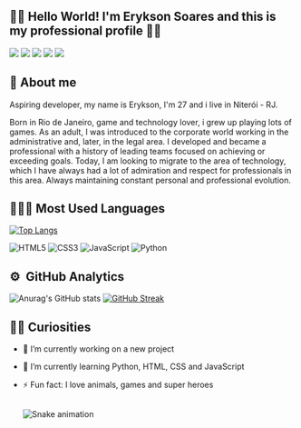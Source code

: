## 👋🏻 Hello World! I'm Erykson Soares and this is my professional profile 🧑‍💻

<a href="https://instagram.com/eryksonxavier" target="_blank"><img src="https://img.shields.io/badge/-Instagram-%23E4405F?style=for-the-badge&logo=instagram&logoColor=white" target="_blank"></a>
 	<a href="https://www.twitch.tv/eryksonxavier" target="_blank"><img src="https://img.shields.io/badge/Twitch-9146FF?style=for-the-badge&logo=twitch&logoColor=white" target="_blank"></a>
 <a href="https://discord.gg/j9tmynAG" target="_blank"><img src="https://img.shields.io/badge/Discord-7289DA?style=for-the-badge&logo=discord&logoColor=white" target="_blank"></a> 
  <a href = "mailto:erykson.soares@gmail.com"><img src="https://img.shields.io/badge/-Gmail-%23333?style=for-the-badge&logo=gmail&logoColor=white" target="_blank"></a>
 <a href="https://www.linkedin.com/in/erykson-soares/" target="_blank"><img src="https://img.shields.io/badge/-LinkedIn-%230077B5?style=for-the-badge&logo=linkedin&logoColor=white" target="_blank"></a>

## 📣 About me

Aspiring developer, my name is Erykson, I'm 27 and i live in Niterói - RJ.

Born in Rio de Janeiro, game and technology lover, i grew up playing lots of games. As an adult, I was introduced to the corporate world working in the administrative and, later, in the legal area. I developed and became a professional with a history of leading teams focused on achieving or exceeding goals. Today, I am looking to migrate to the area of ​​technology, which I have always had a lot of admiration and respect for professionals in this area. Always maintaining constant personal and professional evolution.

## 👩🏻‍💻 Most Used Languages

[![Top Langs](https://github-readme-stats-git-masterrstaa-rickstaa.vercel.app/api/top-langs/?username=eryksonxavier&layout=compact&theme=radical)](https://github.com/eryksonxavier/github-readme-stats)

![HTML5](https://img.shields.io/badge/HTML5-E34F26?style=for-the-badge&logo=html5&logoColor=white)
![CSS3](https://img.shields.io/badge/CSS3-1572B6?style=for-the-badge&logo=css3&logoColor=white)
![JavaScript](https://img.shields.io/badge/JavaScript-323330?style=for-the-badge&logo=javascript&logoColor=F7DF1E)
![Python](https://img.shields.io/badge/Python-00006F?style=for-the-badge&logo=python&logoColor=F7DF1E)

## :gear: &nbsp;GitHub Analytics
![Anurag's GitHub stats](https://github-readme-stats-git-masterrstaa-rickstaa.vercel.app/api?username=eryksonxavier&show_icons=true&theme=radical)
[![GitHub Streak](http://github-readme-streak-stats.herokuapp.com?user=eryksonxavier&theme=radical&date_format=j%20M%5B%20Y%5D)](https://git.io/streak-stats)
  
  ## 👦🏻 Curiosities
- 🔭 I’m currently working on a new project
- 🌱 I’m currently learning Python, HTML, CSS and JavaScript
- ⚡ Fun fact: I love animals, games and super heroes
  
  ##
  
  <div>
    
  ![Snake animation](https://github.com/eryksonxavier/eryksonxavier/blob/output/github-contribution-grid-snake.svg)
    
  <div>
